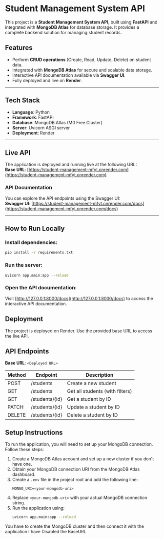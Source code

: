 # Student Management System API

This project is a **Student Management System API**, built using **FastAPI** and integrated with **MongoDB Atlas** for database storage. It provides a complete backend solution for managing student records.

## Features
- Perform **CRUD operations** (Create, Read, Update, Delete) on student data.
- Integrated with **MongoDB Atlas** for secure and scalable data storage.
- Interactive API documentation available via **Swagger UI**.
- Fully deployed and live on **Render**.

---

## Tech Stack
- **Language**: Python
- **Framework**: FastAPI
- **Database**: MongoDB Atlas (M0 Free Cluster)
- **Server**: Uvicorn ASGI server
- **Deployment**: Render

---

## Live API
The application is deployed and running live at the following URL:  
**Base URL**: [https://student-management-mfyt.onrender.com](https://student-management-mfyt.onrender.com)

### API Documentation
You can explore the API endpoints using the Swagger UI:  
**Swagger UI**: [https://student-management-mfyt.onrender.com/docs](https://student-management-mfyt.onrender.com/docs)

---

## How to Run Locally

### Install dependencies:

```bash
pip install -r requirements.txt
```

### Run the server:

```bash
uvicorn app.main:app --reload
```

### Open the API documentation:

Visit [http://127.0.0.1:8000/docs](http://127.0.0.1:8000/docs) to access the interactive API documentation.

## Deployment

The project is deployed on Render. Use the provided base URL to access the live API.


## API Endpoints

**Base URL**: `<Deployed URL>`

| Method | Endpoint       | Description                     |
| ------ | -------------- | ------------------------------- |
| POST   | /students      | Create a new student            |
| GET    | /students      | Get all students (with filters) |
| GET    | /students/{id} | Get a student by ID             |
| PATCH  | /students/{id} | Update a student by ID          |
| DELETE | /students/{id} | Delete a student by ID          |

## Setup Instructions

To run the application, you will need to set up your MongoDB connection. Follow these steps:

1. Create a MongoDB Atlas account and set up a new cluster if you don't have one.
2. Obtain your MongoDB connection URI from the MongoDB Atlas dashboard.
3. Create a `.env` file in the project root and add the following line:
   ```
   MONGO_URI=<your-mongodb-uri>
   ```
4. Replace `<your-mongodb-uri>` with your actual MongoDB connection string.
5. Run the application using:
   ```bash
   uvicorn app.main:app --reload
   ```

You have to create the MongoDB cluster and then connect it with the application
I have Disabled the BaseURL
